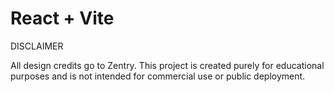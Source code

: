 # React + Vite


DISCLAIMER

All design credits go to Zentry. This project is created purely for educational purposes and is not intended for commercial use or public deployment.

